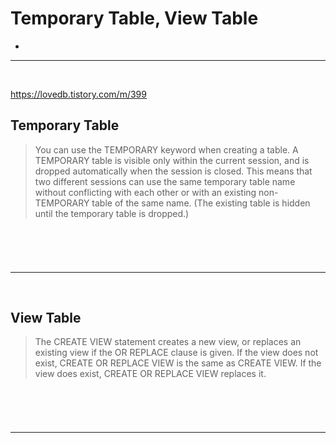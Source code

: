 # Temporary Table, View Table
> 
* 

<hr>
<br>

https://lovedb.tistory.com/m/399

## Temporary Table 
> You can use the TEMPORARY keyword when creating a table. A TEMPORARY table is visible only within the current session, and is dropped automatically when the session is closed. This means that two different sessions can use the same temporary table name without conflicting with each other or with an existing non-TEMPORARY table of the same name. (The existing table is hidden until the temporary table is dropped.)

<br>

### 

<br>
<hr>
<br>

## View Table
> The CREATE VIEW statement creates a new view, or replaces an existing view if the OR REPLACE clause is given. If the view does not exist, CREATE OR REPLACE VIEW is the same as CREATE VIEW. If the view does exist, CREATE OR REPLACE VIEW replaces it.

<br>

### 

<br>
<hr>
<br>
